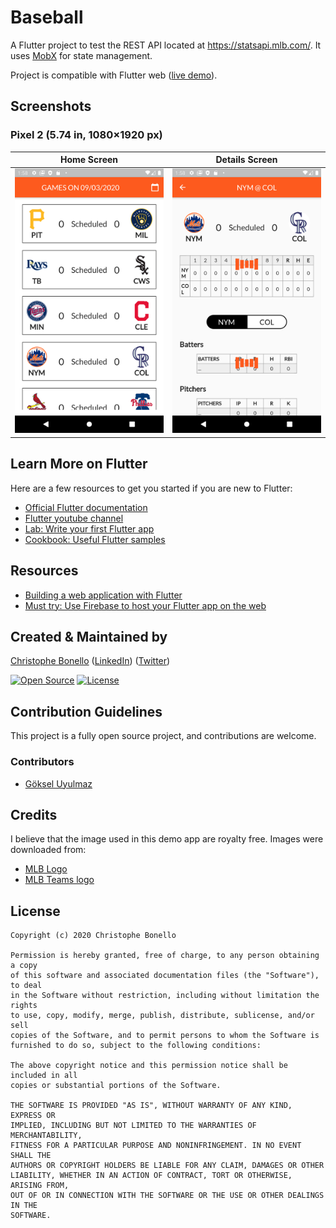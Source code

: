 # Baseball

A Flutter project to test the REST API located at https://statsapi.mlb.com/. It uses [MobX](https://github.com/mobxjs/mobx) for state management.

Project is compatible with Flutter web ([live demo](https://baseball-9d98f.web.app)).

## Screenshots

### Pixel 2 (5.74 in, 1080×1920 px)

Home Screen | Details Screen
--- | ---
![Home Screen](/screenshots/home_screen.png?raw=true "Home Screen") | ![Detail Screen](/screenshots/details_screen.png?raw=true "Detail Screen")

## Learn More on Flutter

Here are a few resources to get you started if you are new to Flutter:

- [Official Flutter documentation](https://flutter.dev/docs)
- [Flutter youtube channel](https://www.youtube.com/channel/UCwXdFgeE9KYzlDdR7TG9cMw)
- [Lab: Write your first Flutter app](https://flutter.io/docs/get-started/codelab)
- [Cookbook: Useful Flutter samples](https://flutter.io/docs/cookbook)

## Resources

- [Building a web application with Flutter](https://flutter.dev/docs/get-started/web)
- [Must try: Use Firebase to host your Flutter app on the web](https://medium.com/flutter/must-try-use-firebase-to-host-your-flutter-app-on-the-web-852ee533a469)

## Created & Maintained by

[Christophe Bonello](https://github.com/cbonello)
([LinkedIn](https://www.linkedin.com/in/christophe-bonello))
([Twitter](https://twitter.com/chbonello))

[![Open Source](https://badges.frapsoft.com/os/v1/open-source.svg?v=102)](https://opensource.org/licenses/MIT)
[![License](https://img.shields.io/badge/license-MIT-purple)](https://github.com/cbonello/amiidex/blob/master/LICENSE)

## Contribution Guidelines

This project is a fully open source project, and contributions are welcome.

### Contributors

- [Göksel Uyulmaz](https://github.com/guyulmaz)

## Credits

I believe that the image used in this demo app are royalty free. Images were downloaded from:

- [MLB Logo](https://freebiesupply.com/logos/major-league-baseball-logo/)
- [MLB Teams logo](https://freebiesupply.com/s/mlb-logos/)

## License

```
Copyright (c) 2020 Christophe Bonello

Permission is hereby granted, free of charge, to any person obtaining a copy
of this software and associated documentation files (the "Software"), to deal
in the Software without restriction, including without limitation the rights
to use, copy, modify, merge, publish, distribute, sublicense, and/or sell
copies of the Software, and to permit persons to whom the Software is
furnished to do so, subject to the following conditions:

The above copyright notice and this permission notice shall be included in all
copies or substantial portions of the Software.

THE SOFTWARE IS PROVIDED "AS IS", WITHOUT WARRANTY OF ANY KIND, EXPRESS OR
IMPLIED, INCLUDING BUT NOT LIMITED TO THE WARRANTIES OF MERCHANTABILITY,
FITNESS FOR A PARTICULAR PURPOSE AND NONINFRINGEMENT. IN NO EVENT SHALL THE
AUTHORS OR COPYRIGHT HOLDERS BE LIABLE FOR ANY CLAIM, DAMAGES OR OTHER
LIABILITY, WHETHER IN AN ACTION OF CONTRACT, TORT OR OTHERWISE, ARISING FROM,
OUT OF OR IN CONNECTION WITH THE SOFTWARE OR THE USE OR OTHER DEALINGS IN THE
SOFTWARE.
```
